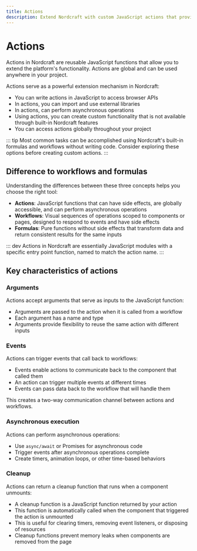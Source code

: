 ```yaml
---
title: Actions
description: Extend Nordcraft with custom JavaScript actions that provide global functionality, handle asynchronous operations, and integrate external libraries.
---
```


# Actions

Actions in Nordcraft are reusable JavaScript functions that allow you to extend the platform's functionality. Actions are global and can be used anywhere in your project.

Actions serve as a powerful extension mechanism in Nordcraft:

- You can write actions in JavaScript to access browser APIs
- In actions, you can import and use external libraries
- In actions, can perform asynchronous operations
- Using actions, you can create custom functionality that is not available through built-in Nordcraft features
- You can access actions globally throughout your project

::: tip
Most common tasks can be accomplished using Nordcraft's built-in formulas and workflows without writing code. Consider exploring these options before creating custom actions.
:::

## Difference to workflows and formulas

Understanding the differences between these three concepts helps you choose the right tool:

- **Actions**: JavaScript functions that can have side effects, are globally accessible, and can perform asynchronous operations
- **Workflows**: Visual sequences of operations scoped to components or pages, designed to respond to events and have side effects
- **Formulas**: Pure functions without side effects that transform data and return consistent results for the same inputs

::: dev
Actions in Nordcraft are essentially JavaScript modules with a specific entry point function, named to match the action name.
:::

## Key characteristics of actions

### Arguments

Actions accept arguments that serve as inputs to the JavaScript function:

- Arguments are passed to the action when it is called from a workflow
- Each argument has a name and type
- Arguments provide flexibility to reuse the same action with different inputs

### Events

Actions can trigger events that call back to workflows:

- Events enable actions to communicate back to the component that called them
- An action can trigger multiple events at different times
- Events can pass data back to the workflow that will handle them

This creates a two-way communication channel between actions and workflows.

### Asynchronous execution

Actions can perform asynchronous operations:

- Use `async/await` or Promises for asynchronous code
- Trigger events after asynchronous operations complete
- Create timers, animation loops, or other time-based behaviors

### Cleanup

Actions can return a cleanup function that runs when a component unmounts:

- A cleanup function is a JavaScript function returned by your action
- This function is automatically called when the component that triggered the action is unmounted
- This is useful for clearing timers, removing event listeners, or disposing of resources
- Cleanup functions prevent memory leaks when components are removed from the page
